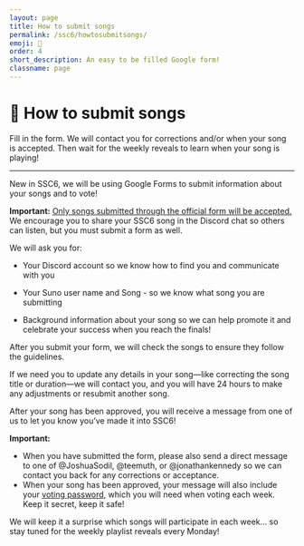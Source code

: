 ```yaml
---
layout: page
title: How to submit songs
permalink: /ssc6/howtosubmitsongs/
emoji: 📩
order: 4
short_description: An easy to be filled Google form!
classname: page
---
```


# 📩 How to submit songs

Fill in the form. We will contact you for corrections and/or when your song is accepted. Then wait for the weekly reveals to learn when your song is playing!
___

New in SSC6, we will be using Google Forms to submit information about your songs and to vote!

**Important:** <ins>Only songs submitted through the official form will be accepted.</ins> We encourage you to share your SSC6 song in the Discord chat so others can listen, but you must submit a form as well.

We will ask you for:
* Your Discord account so we know how to find you and communicate with you

* Your Suno user name and Song - so we know what song you are submitting

* Background information about your song so we can help promote it and celebrate your success when you reach the finals!

After you submit your form, we will check the songs to ensure they follow the guidelines. 

If we need you to update any details in your song—like correcting the song title or duration—we will contact you, and you will have 24 hours to make any adjustments or resubmit another song.


After your song has been approved, you will receive a message from one of us to let you know you’ve made it into SSC6! 

**Important:**
* When you have submitted the form, please also send a direct message to one of @JoshuaSodil, @teemuth, or @jonathankennedy so we can contact you back for any corrections or acceptance.
* When your song has been approved, your message will also include your <ins>voting password</ins>, which you will need when voting each week. Keep it secret, keep it safe!

We will keep it a surprise which songs will participate in each week… so stay tuned for the weekly playlist reveals every Monday!
